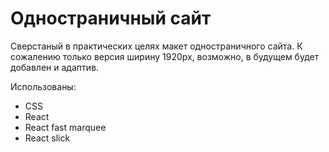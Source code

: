 # Одностраничный сайт 

Сверстаный в практических целях макет одностраничного сайта. К сожалению только версия ширину 1920px, возможно, в будущем будет добавлен и адаптив. 

Использованы:
* CSS
* React
* React fast marquee
* React slick

